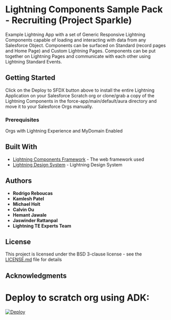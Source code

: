 # Lightning Components Sample Pack - Recruiting (Project Sparkle)

Example Lightning App with a set of Generic Responsive Lightning Components capable of loading and interacting with data from any Salesforce Object. Components can be surfaced on Standard (record pages and Home Page) and Custom Lightning Pages. Components can be put together on Lightning Pages and communicate with each other using Lightning Standard Events.

## Getting Started

Click on the Deploy to SFDX button above to install the entire Lightning Application on your Salesforce Scratch org or clone/grab a copy of the Lightning Components in the force-app/main/default/aura directory and move it to your Salesforce Orgs manually.

### Prerequisites

Orgs with Lightning Experience and MyDomain Enabled


## Built With

* [Lightning Components Framework](https://developer.salesforce.com/docs/atlas.en-us.lightning.meta/lightning/intro_framework.htm/) - The web framework used
* [Lightning Design System](https://www.lightningdesignsystem.com//) - Lightning Design System



## Authors

* **Rodrigo Reboucas** 
* **Kamlesh Patel** 
* **Michael Holt** 
* **Calvin Ou** 
* **Hemant Jawale** 
* **Jaswinder Rattanpal** 
* **Lightning TE Experts Team** 


## License

This project is licensed under the BSD 3-clause license - see the [LICENSE.md](LICENSE.md) file for details

## Acknowledgments


Deploy to scratch org using ADK:
===============================================
[![Deploy](https://deploy-to-sfdx.com/dist/assets/images/DeployToSFDX.svg)](https://teteamadk.herokuapp.com/launch?template=https://github.com/jhaydraude/sparkle-dx/tree/SparkleADK&email=required)



